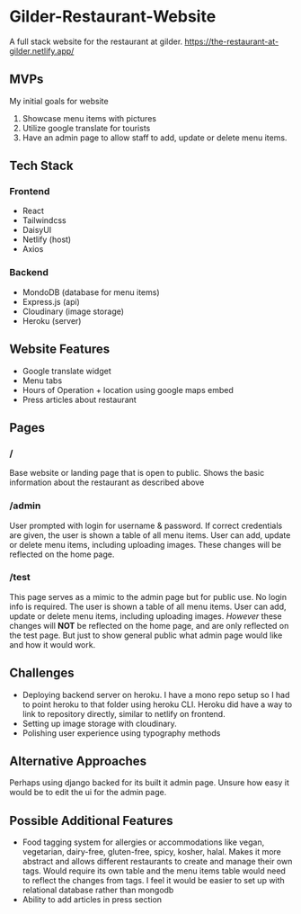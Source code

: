 # Gilder-Restaurant-Website

A full stack website for the restaurant at gilder. https://the-restaurant-at-gilder.netlify.app/

## MVPs

My initial goals for website

1. Showcase menu items with pictures
2. Utilize google translate for tourists
3. Have an admin page to allow staff to add, update or delete menu items.

## Tech Stack

### Frontend

- React
- Tailwindcss
- DaisyUI
- Netlify (host)
- Axios

### Backend

- MondoDB (database for menu items)
- Express.js (api)
- Cloudinary (image storage)
- Heroku (server)

## Website Features

- Google translate widget
- Menu tabs
- Hours of Operation + location using google maps embed
- Press articles about restaurant

## Pages

### /

Base website or landing page that is open to public. Shows the basic information about the restaurant as described above

### /admin

User prompted with login for username & password. If correct credentials are given, the user is shown a table of all menu items. User can add, update or delete menu items, including uploading images. These changes will be reflected on the home page.

### /test

This page serves as a mimic to the admin page but for public use. No login info is required. The user is shown a table of all menu items. User can add, update or delete menu items, including uploading images. _However_ these changes will **NOT** be reflected on the home page, and are only reflected on the test page. But just to show general public what admin page would like and how it would work.

## Challenges

- Deploying backend server on heroku. I have a mono repo setup so I had to point heroku to that folder using heroku CLI. Heroku did have a way to link to repository directly, similar to netlify on frontend.
- Setting up image storage with cloudinary.
- Polishing user experience using typography methods

## Alternative Approaches

Perhaps using django backed for its built it admin page. Unsure how easy it would be to edit the ui for the admin page.

## Possible Additional Features

- Food tagging system for allergies or accommodations like vegan, vegetarian, dairy-free, gluten-free, spicy, kosher, halal. Makes it more abstract and allows different restaurants to create and manage their own tags. Would require its own table and the menu items table would need to reflect the changes from tags. I feel it would be easier to set up with relational database rather than mongodb
- Ability to add articles in press section
